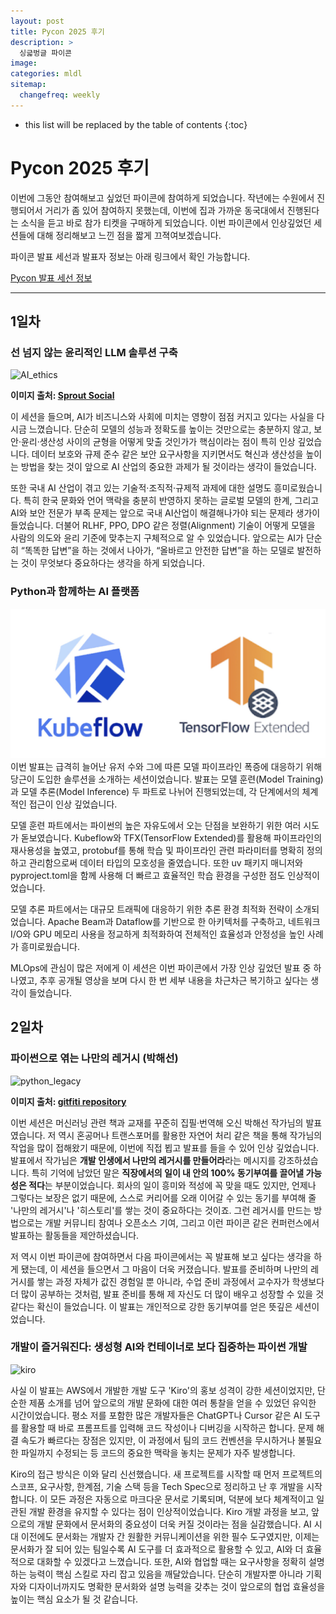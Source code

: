 ```yaml
---
layout: post
title: Pycon 2025 후기
description: >
  싱긃벙글 파이콘
image:
categories: mldl
sitemap:
  changefreq: weekly
---
```


* this list will be replaced by the table of contents
{:toc}

# Pycon 2025 후기

이번에 그동안 참여해보고 싶었던 파이콘에 참여하게 되었습니다. 작년에는 수원에서 진행되어서 거리가 좀 있어 참여하지 못했는데, 이번에 집과 가까운 동국대에서 진행된다는 소식을 듣고 바로 참가 티켓을 구매하게 되었습니다. 이번 파이콘에서 인상깊었던 세션들에 대해 정리해보고 느낀 점을 짧게 끄젹여보겠습니다.

파이콘 발표 세선과 발표자 정보는 아래 링크에서 확인 가능합니다.

[Pycon 발표 세선 정보](https://2025.pycon.kr/sessions/timetable)

---

## 1일차

### 선 넘지 않는 윤리적인 LLM 솔루션 구축

![AI_ethics](https://media.sproutsocial.com/uploads/2023/08/AI-ethics-Final.png)

**이미지 출처: [Sprout Social](https://sproutsocial.com/insights/ai-ethics/)**

이 세션을 들으며, AI가 비즈니스와 사회에 미치는 영향이 점점 커지고 있다는 사실을 다시금 느꼈습니다. 단순히 모델의 성능과 정확도를 높이는 것만으로는 충분하지 않고, 보안·윤리·생산성 사이의 균형을 어떻게 맞출 것인가가 핵심이라는 점이 특히 인상 깊었습니다. 데이터 보호와 규제 준수 같은 보안 요구사항을 지키면서도 혁신과 생산성을 높이는 방법을 찾는 것이 앞으로 AI 산업의 중요한 과제가 될 것이라는 생각이 들었습니다.

또한 국내 AI 산업이 겪고 있는 기술적·조직적·규제적 과제에 대한 설명도 흥미로웠습니다. 특히 한국 문화와 언어 맥락을 충분히 반영하지 못하는 글로벌 모델의 한계, 그리고 AI와 보안 전문가 부족 문제는 앞으로 국내 AI산업이 해결해나가야 되는 문제라 생가이 들었습니다. 더불어 RLHF, PPO, DPO 같은 정렬(Alignment) 기술이 어떻게 모델을 사람의 의도와 윤리 기준에 맞추는지 구체적으로 알 수 있었습니다. 앞으로는 AI가 단순히 “똑똑한 답변”을 하는 것에서 나아가, “올바르고 안전한 답변”을 하는 모델로 발전하는 것이 무엇보다 중요하다는 생각을 하게 되었습니다.

### Python과 함께하는 AI 플랫폼

![karrot_kubeflow](/assets/img/2025-08-30-pycon-2025/karrot-ml-infra.jpeg)
이번 발표는 급격히 늘어난 유저 수와 그에 따른 모델 파이프라인 폭증에 대응하기 위해 당근이 도입한 솔루션을 소개하는 세션이었습니다. 발표는 모델 훈련(Model Training)과 모델 추론(Model Inference) 두 파트로 나뉘어 진행되었는데, 각 단계에서의 체계적인 접근이 인상 깊었습니다.

모델 훈련 파트에서는 파이썬의 높은 자유도에서 오는 단점을 보완하기 위한 여러 시도가 돋보였습니다. Kubeflow와 TFX(TensorFlow Extended)를 활용해 파이프라인의 재사용성을 높였고, protobuf를 통해 학습 및 파이프라인 관련 파라미터를 명확히 정의하고 관리함으로써 데이터 타입의 모호성을 줄였습니다. 또한 uv 패키지 매니저와 pyproject.toml을 함께 사용해 더 빠르고 효율적인 학습 환경을 구성한 점도 인상적이었습니다.

모델 추론 파트에서는 대규모 트래픽에 대응하기 위한 추론 환경 최적화 전략이 소개되었습니다. Apache Beam과 Dataflow를 기반으로 한 아키텍처를 구축하고, 네트워크 I/O와 GPU 메모리 사용을 정교하게 최적화하여 전체적인 효율성과 안정성을 높인 사례가 흥미로웠습니다.

MLOps에 관심이 많은 저에게 이 세션은 이번 파이콘에서 가장 인상 깊었던 발표 중 하나였고, 추후 공개될 영상을 보며 다시 한 번 세부 내용을 차근차근 복기하고 싶다는 생각이 들었습니다.

## 2일차

### 파이썬으로 엮는 나만의 레거시 (박해선)

![python_legacy](https://camo.githubusercontent.com/c5c876acafdbde930d87a11a91328a1b57456c14dc58f7e62291c4b6098276f4/68747470733a2f2f7261772e6769746875622e636f6d2f67656c73747564696f732f676974666974692f6d61737465722f676974666974692d73637265656e73686f742e706e67)

**이미지 출처: [gitfiti repository](https://github.com/gelstudios/gitfiti)**

이번 세션은 머신러닝 관련 책과 교재를 꾸준히 집필·번역해 오신 박해선 작가님의 발표였습니다. 저 역시 혼공머나 트랜스포머를 활용한 자연어 처리 같은 책을 통해 작가님의 작업을 많이 접해왔기 때문에, 이번에 직접 뵙고 발표를 들을 수 있어 인상 깊었습니다. 발표에서 작가님은 **개발 인생에서 나만의 레거시를 만들어라**라는 메시지를 강조하셨습니다. 특히 기억에 남았던 말은 **직장에서의 일이 내 안의 100% 동기부여를 끌어낼 가능성은 적다**는 부분이었습니다. 회사의 일이 흥미와 적성에 꼭 맞을 때도 있지만, 언제나 그렇다는 보장은 없기 때문에, 스스로 커리어를 오래 이어갈 수 있는 동기를 부여해 줄 '나만의 레거시'나 '히스토리'를 쌓는 것이 중요하다는 것이죠. 그런 레거시를 만드는 방법으로는 개발 커뮤니티 참여나 오픈소스 기여, 그리고 이런 파이콘 같은 컨퍼런스에서 발표하는 활동들을 제안하셨습니다.

저 역시 이번 파이콘에 참여하면서 다음 파이콘에서는 꼭 발표해 보고 싶다는 생각을 하게 됐는데, 이 세션을 들으면서 그 마음이 더욱 커졌습니다. 발표를 준비하며 나만의 레거시를 쌓는 과정 자체가 값진 경험일 뿐 아니라, 수업 준비 과정에서 교수자가 학생보다 더 많이 공부하는 것처럼, 발표 준비를 통해 제 자신도 더 많이 배우고 성장할 수 있을 것 같다는 확신이 들었습니다. 이 발표는 개인적으로 강한 동기부여를 얻은 뜻깊은 세션이었습니다.

### 개발이 즐거워진다: 생성형 AI와 컨테이너로 보다 집중하는 파이썬 개발

![kiro](https://kiro.dev/images/blogs/introducing-kiro/0-kiro-circle.png?h=937277ed)

사실 이 발표는 AWS에서 개발한 개발 도구 'Kiro'의 홍보 성격이 강한 세션이었지만, 단순한 제품 소개를 넘어 앞으로의 개발 문화에 대한 여러 통찰을 얻을 수 있었던 유익한 시간이었습니다. 평소 저를 포함한 많은 개발자들은 ChatGPT나 Cursor 같은 AI 도구를 활용할 때 바로 프롬프트를 입력해 코드 작성이나 디버깅을 시작하곤 합니다. 문제 해결 속도가 빠르다는 장점은 있지만, 이 과정에서 팀의 코드 컨벤션을 무시하거나 불필요한 파일까지 수정되는 등 코드의 중요한 맥락을 놓치는 문제가 자주 발생합니다.

Kiro의 접근 방식은 이와 달리 신선했습니다. 새 프로젝트를 시작할 때 먼저 프로젝트의 스코프, 요구사항, 한계점, 기술 스택 등을 Tech Spec으로 정리하고 난 후 개발을 시작합니다. 이 모든 과정은 자동으로 마크다운 문서로 기록되며, 덕분에 보다 체계적이고 일관된 개발 환경을 유지할 수 있다는 점이 인상적이었습니다. Kiro 개발 과정을 보고, 앞으로의 개발 문화에서 문서화의 중요성이 더욱 커질 것이라는 점을 실감했습니다. AI 시대 이전에도 문서화는 개발자 간 원활한 커뮤니케이션을 위한 필수 도구였지만, 이제는 문서화가 잘 되어 있는 팀일수록 AI 도구를 더 효과적으로 활용할 수 있고, AI와 더 효율적으로 대화할 수 있겠다고 느꼈습니다. 또한, AI와 협업할 때는 요구사항을 정확히 설명하는 능력이 핵심 스킬로 자리 잡고 있음을 깨달았습니다. 단순히 개발자뿐 아니라 기획자와 디자이너까지도 명확한 문서화와 설명 능력을 갖추는 것이 앞으로의 협업 효율성을 높이는 핵심 요소가 될 것 같습니다.
